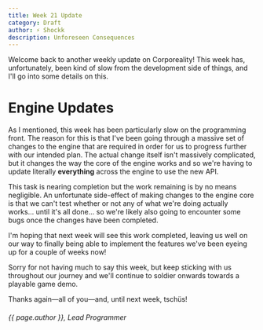 ```yaml
---
title: Week 21 Update
category: Draft
author: ⚡ Shockk
description: Unforeseen Consequences
---
```


Welcome back to another weekly update on Corporeality! This week has, unfortunately, been kind of slow from the development side of things, and I'll go into some details on this.

# Engine Updates

As I mentioned, this week has been particularly slow on the programming front. The reason for this is that I've been going through a massive set of changes to the engine that are required in order for us to progress further with our intended plan. The actual change itself isn't massively complicated, but it changes the way the core of the engine works and so we're having to update literally **everything** across the engine to use the new API.

This task is nearing completion but the work remaining is by no means negligible. An unfortunate side-effect of making changes to the engine core is that we can't test whether or not any of what we're doing actually works... until it's all done... so we're likely also going to encounter some bugs once the changes have been completed.

I'm hoping that next week will see this work completed, leaving us well on our way to finally being able to implement the features we've been eyeing up for a couple of weeks now!

Sorry for not having much to say this week, but keep sticking with us throughout our journey and we'll continue to soldier onwards towards a playable game demo.

Thanks again—all of you—and, until next week, tschüs!

###### {{ page.author }}, Lead Programmer
